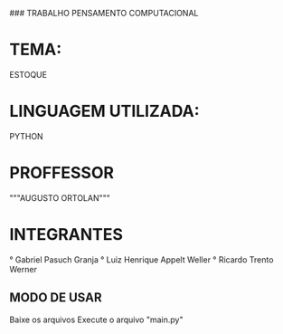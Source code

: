##﻿# TRABALHO PENSAMENTO COMPUTACIONAL
# TEMA: 
ESTOQUE
# LINGUAGEM UTILIZADA:
PYTHON

# PROFFESSOR 
"""AUGUSTO ORTOLAN"""

# INTEGRANTES
° Gabriel Pasuch Granja
° Luiz Henrique Appelt Weller
° Ricardo Trento Werner

## MODO DE USAR

Baixe os arquivos
Execute o arquivo "main.py" 


